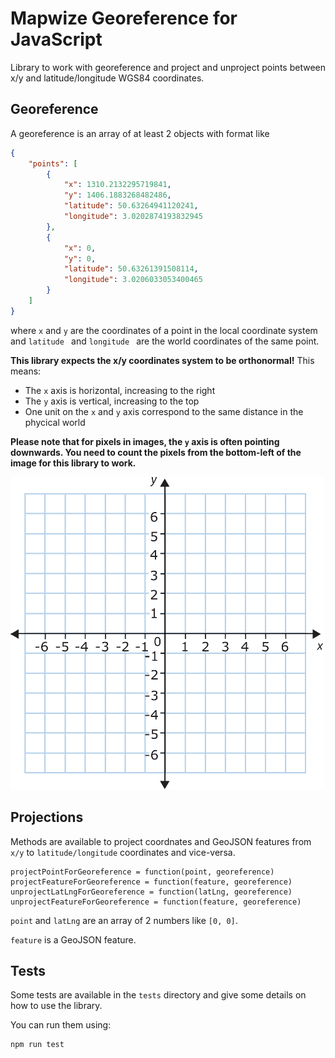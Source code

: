 # Mapwize Georeference for JavaScript

Library to work with georeference and project and unproject points between x/y and latitude/longitude WGS84 coordinates.

## Georeference

A georeference is an array of at least 2 objects with format like

```json
{
    "points": [
        {
            "x": 1310.2132295719841,
            "y": 1406.1883268482486,
            "latitude": 50.63264941120241,
            "longitude": 3.0202874193832945
        },
        {
            "x": 0,
            "y": 0,
            "latitude": 50.63261391508114,
            "longitude": 3.0206033053400465
        }
    ]
}
```

where `x` and `y` are the coordinates of a point in the local coordinate system and `latitude ` and `longitude ` are the world coordinates of the same point.

**This library expects the x/y coordinates system to be orthonormal!** This means:

- The `x` axis is horizontal, increasing to the right
- The `y` axis is vertical, increasing to the top
- One unit on the `x` and `y` axis correspond to the same distance in the phycical world

**Please note that for pixels in images, the `y` axis is often pointing downwards. You need to count the pixels from the bottom-left of the image for this library to work.**

![](docs/images/orthonormal_coordinates.png)

## Projections

Methods are available to project coordnates and GeoJSON features from `x/y` to `latitude/longitude` coordinates and vice-versa.

```
projectPointForGeoreference = function(point, georeference) 
projectFeatureForGeoreference = function(feature, georeference)
unprojectLatLngForGeoreference = function(latLng, georeference)
unprojectFeatureForGeoreference = function(feature, georeference)
```

`point` and `latLng` are an array of 2 numbers like `[0, 0]`.

`feature` is a GeoJSON feature.

## Tests

Some tests are available in the `tests` directory and give some details on how to use the library.

You can run them using:

```bash
npm run test
```
